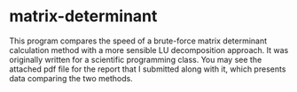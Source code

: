 # matrix-determinant

This program compares the speed of a brute-force matrix determinant calculation method with a more sensible LU decomposition approach. It was originally written for a scientific programming class. You may see the attached pdf file for the report that I submitted along with it, which presents data comparing the two methods.

